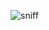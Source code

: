 ![sniff](https://user-images.githubusercontent.com/47027981/147223424-495d48c3-81d9-4228-8d6b-25d687bfec35.png)
